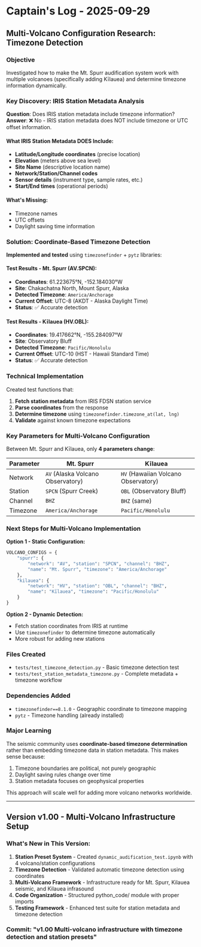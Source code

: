 # Captain's Log - 2025-09-29

## Multi-Volcano Configuration Research: Timezone Detection

### Objective
Investigated how to make the Mt. Spurr audification system work with multiple volcanoes (specifically adding Kīlauea) and determine timezone information dynamically.

### Key Discovery: IRIS Station Metadata Analysis

**Question**: Does IRIS station metadata include timezone information?
**Answer**: ❌ No - IRIS station metadata does NOT include timezone or UTC offset information.

#### What IRIS Station Metadata DOES Include:
- **Latitude/Longitude coordinates** (precise location)
- **Elevation** (meters above sea level)
- **Site Name** (descriptive location name)
- **Network/Station/Channel codes**
- **Sensor details** (instrument type, sample rates, etc.)
- **Start/End times** (operational periods)

#### What's Missing:
- Timezone names
- UTC offsets
- Daylight saving time information

### Solution: Coordinate-Based Timezone Detection

**Implemented and tested** using `timezonefinder` + `pytz` libraries:

#### Test Results - Mt. Spurr (AV.SPCN):
- **Coordinates**: 61.223675°N, -152.184030°W
- **Site**: Chakachatna North, Mount Spurr, Alaska
- **Detected Timezone**: `America/Anchorage`
- **Current Offset**: UTC-8 (AKDT - Alaska Daylight Time)
- **Status**: ✅ Accurate detection

#### Test Results - Kīlauea (HV.OBL):
- **Coordinates**: 19.417662°N, -155.284097°W  
- **Site**: Observatory Bluff
- **Detected Timezone**: `Pacific/Honolulu`
- **Current Offset**: UTC-10 (HST - Hawaii Standard Time)
- **Status**: ✅ Accurate detection

### Technical Implementation

Created test functions that:
1. **Fetch station metadata** from IRIS FDSN station service
2. **Parse coordinates** from the response
3. **Determine timezone** using `timezonefinder.timezone_at(lat, lng)`
4. **Validate** against known timezone expectations

### Key Parameters for Multi-Volcano Configuration

Between Mt. Spurr and Kīlauea, only **4 parameters change**:

| Parameter | Mt. Spurr | Kīlauea |
|-----------|-----------|---------|
| Network   | `AV` (Alaska Volcano Observatory) | `HV` (Hawaiian Volcano Observatory) |
| Station   | `SPCN` (Spurr Creek) | `OBL` (Observatory Bluff) |
| Channel   | `BHZ` | `BHZ` (same) |
| Timezone  | `America/Anchorage` | `Pacific/Honolulu` |

### Next Steps for Multi-Volcano Implementation

**Option 1 - Static Configuration:**
```python
VOLCANO_CONFIGS = {
    "spurr": {
        "network": "AV", "station": "SPCN", "channel": "BHZ",
        "name": "Mt. Spurr", "timezone": "America/Anchorage"
    },
    "kilauea": {
        "network": "HV", "station": "OBL", "channel": "BHZ", 
        "name": "Kīlauea", "timezone": "Pacific/Honolulu"
    }
}
```

**Option 2 - Dynamic Detection:**
- Fetch station coordinates from IRIS at runtime
- Use `timezonefinder` to determine timezone automatically
- More robust for adding new stations

### Files Created
- `tests/test_timezone_detection.py` - Basic timezone detection test
- `tests/test_station_metadata_timezone.py` - Complete metadata + timezone workflow

### Dependencies Added
- `timezonefinder==8.1.0` - Geographic coordinate to timezone mapping
- `pytz` - Timezone handling (already installed)

### Major Learning
The seismic community uses **coordinate-based timezone determination** rather than embedding timezone data in station metadata. This makes sense because:
1. Timezone boundaries are political, not purely geographic
2. Daylight saving rules change over time
3. Station metadata focuses on geophysical properties

This approach will scale well for adding more volcano networks worldwide.

---

## Version v1.00 - Multi-Volcano Infrastructure Setup

### What's New in This Version:
1. **Station Preset System** - Created `dynamic_audification_test.ipynb` with 4 volcano/station configurations
2. **Timezone Detection** - Validated automatic timezone detection using coordinates
3. **Multi-Volcano Framework** - Infrastructure ready for Mt. Spurr, Kilauea seismic, and Kilauea infrasound
4. **Code Organization** - Structured python_code/ module with proper imports
5. **Testing Framework** - Enhanced test suite for station metadata and timezone detection

### Commit: "v1.00 Multi-volcano infrastructure with timezone detection and station presets"
